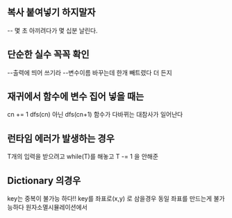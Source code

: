 ## 복사 붙여넣기 하지말자 
-- 몇 초 아끼려다가 몇 십분 날린다.
## 단순한 실수 꼭꼭 확인
--출력에 띄어 쓰기라
--변수이름 바꾸는데 한개 빼트렸다 더 든지
## 재귀에서 함수에 변수 집어 넣을 때는 
  cn += 1
  dfs(cn)
  아닌
  dfs(cn+1)
  함수가 다바뀌는 대참사가 일어난다
## 런타임 에러가 발생하는 경우
  T개의 입력을 받으려고 while(T)를 해놓고
  T -= 1 을 안해준 
## Dictionary 의경우
  key는 중복이 불가능 하다!! key를 좌표로(x,y) 로 삼을경우 동일 좌표를 만드는게 불가능하다
  원자소멸시뮬레이션에서 
